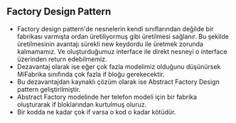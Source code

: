 ## Factory Design Pattern

- Factory design pattern'de nesnelerin kendi sınıflarından değilde bir fabrikası varmışta ordan üretiliyormuş gibi üretilmesi sağlanır. Bu şekilde üretilmesinin avantajı sürekli new keydordu ile üretmek zorunda kalmamamız. 
Ve oluşturduğumuz interface ile direkt nesneyi o interface üzerinden return edebilmemiz.
- Dezavantaj olarak ise eğer çok fazla modelimiz olduğunu düşünürsek MiFabrika sınıfında çok fazla if bloğu gerekecektir.
- Bu dezavantajdan kaynaklı çözüm olarak ise Abstract Factory Design pattern geliştirilmiştir.
- Abstract Factory modelinde her telefon modeli için bir fabrika oluşturarak if bloklarından kurtulmuş oluruz.
- Bir kodda ne kadar çok if varsa o kod o kadar kötüdür.
